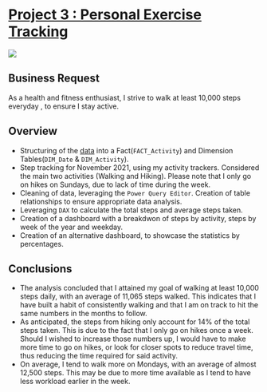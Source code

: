 # [Project 3 : Personal Exercise Tracking](https://github.com/davidgomezpr1/PowerBI_PersonalStepTracking)
![](https://images.unsplash.com/photo-1448387473223-5c37445527e7?ixlib=rb-1.2.1&ixid=MnwxMjA3fDB8MHxwaG90by1wYWdlfHx8fGVufDB8fHx8&auto=format&fit=crop&w=1170&q=80)

## Business Request

As a health and fitness enthusiast, I strive to walk at least 10,000 
steps everyday , to ensure I stay active.

## Overview

- Structuring of the [data](https://github.com/davidgomezpr1/PowerBI_PersonalStepTracking/blob/Portfolio_Projects/StepTrackingNov21.xlsx) into a Fact(`FACT_Activity`) and Dimension Tables(`DIM_Date` & `DIM_Activity`).
- Step tracking for November 2021, using my activity trackers. Considered the main two activities (Walking and Hiking). Please note that I only go on hikes on Sundays, due to lack of time during the week.
- Cleaning of data, leveraging the `Power Query Editor`. Creation of table relationships to ensure appropriate data analysis.
- Leveraging `DAX` to calculate the total steps and average steps taken.
- Creation of a dashboard with a breakdwon of steps by activity, steps by week of the year and weekday.
- Creation of an alternative dashboard, to showcase the statistics by percentages.

## Conclusions

- The analysis concluded that I attained my goal of walking at least 10,000 steps daily, with an average of 11,065 steps walked. This indicates that I have built a habit of consistently walking and that I am on track to hit the same numbers in the months to follow.
- As anticipated, the steps from hiking only account for 14% of the total steps taken. This is due to the fact that I only go on hikes once a week. Should I wished to increase those numbers up, I would have to make more time to go on hikes, or look for closer spots to reduce travel time, thus reducing the time required for said activity. 
- On average, I tend to walk more on Mondays, with an average of almost 12,500 steps. This may be due to more time available as I tend to have less workload earlier in the week.
